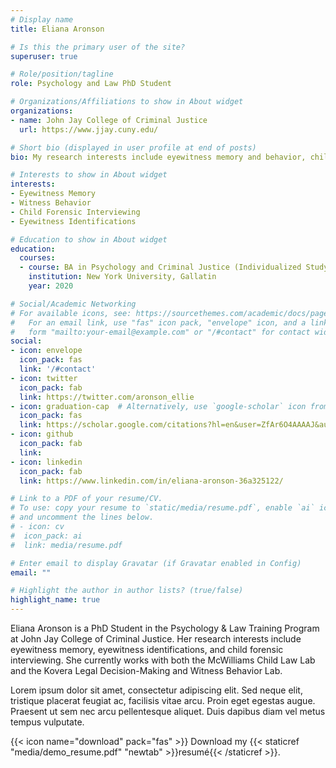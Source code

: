 ```yaml
---
# Display name
title: Eliana Aronson

# Is this the primary user of the site?
superuser: true

# Role/position/tagline
role: Psychology and Law PhD Student

# Organizations/Affiliations to show in About widget
organizations:
- name: John Jay College of Criminal Justice
  url: https://www.jjay.cuny.edu/

# Short bio (displayed in user profile at end of posts)
bio: My research interests include eyewitness memory and behavior, child forensic interviewing techniques, and eyewitness identification procedures.

# Interests to show in About widget
interests:
- Eyewitness Memory 
- Witness Behavior
- Child Forensic Interviewing
- Eyewitness Identifications

# Education to show in About widget
education:
  courses:
  - course: BA in Psychology and Criminal Justice (Individualized Study)
    institution: New York University, Gallatin
    year: 2020

# Social/Academic Networking
# For available icons, see: https://sourcethemes.com/academic/docs/page-builder/#icons
#   For an email link, use "fas" icon pack, "envelope" icon, and a link in the
#   form "mailto:your-email@example.com" or "/#contact" for contact widget.
social:
- icon: envelope
  icon_pack: fas
  link: '/#contact'
- icon: twitter
  icon_pack: fab
  link: https://twitter.com/aronson_ellie
- icon: graduation-cap  # Alternatively, use `google-scholar` icon from `ai` icon pack
  icon_pack: fas
  link: https://scholar.google.com/citations?hl=en&user=ZfAr6O4AAAAJ&authuser=2&scilu=&scisig=AMD79ooAAAAAYDWedpZwO_ntNNJfWtpVlntPk-6xuly2&gmla=AJsN-F6IqjhSWvPI5nYjUOwSY1lG0NUuKO_QQ4ZpVwLuMe8CZIInCPzXkILxhB4KJwUf45a1XSLZmHSuLhvgH3B5oxZrhK8wGrI13odCnkQICLOcOrjELxI&sciund=10287592833713845949
- icon: github
  icon_pack: fab
  link: 
- icon: linkedin
  icon_pack: fab
  link: https://www.linkedin.com/in/eliana-aronson-36a325122/

# Link to a PDF of your resume/CV.
# To use: copy your resume to `static/media/resume.pdf`, enable `ai` icons in `params.toml`, 
# and uncomment the lines below.
# - icon: cv
#  icon_pack: ai
#  link: media/resume.pdf

# Enter email to display Gravatar (if Gravatar enabled in Config)
email: ""

# Highlight the author in author lists? (true/false)
highlight_name: true
---
```


Eliana Aronson is a PhD Student in the Psychology & Law Training Program at John Jay College of Criminal Justice. Her research interests include eyewitness memory, eyewitness identifications, and child forensic interviewing. She currently works with both the McWilliams Child Law Lab and the Kovera Legal Decision-Making and Witness Behavior Lab. 

Lorem ipsum dolor sit amet, consectetur adipiscing elit. Sed neque elit, tristique placerat feugiat ac, facilisis vitae arcu. Proin eget egestas augue. Praesent ut sem nec arcu pellentesque aliquet. Duis dapibus diam vel metus tempus vulputate.

{{< icon name="download" pack="fas" >}} Download my {{< staticref "media/demo_resume.pdf" "newtab" >}}resumé{{< /staticref >}}.
